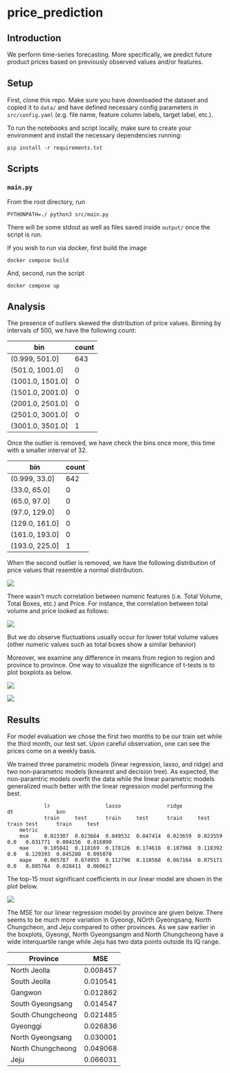 # price_prediction



## Introduction

We perform time-series forecasting. More specifically, we predict future product prices based on previously observed values and/or features. 


## Setup

First, clone this repo. Make sure you have downloaded the dataset and copied it to `data/` and have defined necessary config parameters in `src/config.yaml` (e.g. file name, feature column labels, target label, etc.).

To run the notebooks and script locally, make sure to create your environment and install the necessary dependencies running:

    pip install -r requirements.txt


## Scripts


### `main.py`

From the root directory, run

    PYTHONPATH=./ python3 src/main.py

There will be some stdout as well as files saved inside `output/` once the script is run.

If you wish to run via docker, first build the image

    docker compose build

And, second, run the script

    docker compose up



## Analysis

The presence of outliers skewed the distribution of price values. Binning by intervals of 500, we have the following count:

|bin | count |
|---------------|------|
|(0.999, 501.0] | 643 |
|(501.0, 1001.0] | 0 |
|(1001.0, 1501.0]| 0 |
|(1501.0, 2001.0]| 0 |
|(2001.0, 2501.0]| 0 |
|(2501.0, 3001.0]| 0 |
|(3001.0, 3501.0]| 1 |
 

Once the outlier is removed, we have check the bins once more, this time with a smaller interval of 32.

|bin | count |
|---------------|------|
|(0.999, 33.0]  |   642
|(33.0, 65.0]   |     0
|(65.0, 97.0]   |     0
|(97.0, 129.0]  |     0
|(129.0, 161.0] |     0
|(161.0, 193.0] |     0
|(193.0, 225.0]  |    1

When the second outlier is removed, we have the following distribution of price values that resemble a normal distribution.

![](resources/normal.png)


There wasn't much correlation between numeric features (i.e. Total Volume, Total Boxes, etc.) and Price. For instance, the correlation between total volume and price looked as follows:

![](resources/pricetotalboxcorr.png)

But we do observe fluctuations usually occur for lower total volume values (other numeric values such as total boxes show a similar behavior)

Moreover, we examine any difference in means from region to region and province to province. One way to visualize the significance of t-tests is to plot boxplots as below.

![](resources/boxplotbycity.png)


![](resources/boxplotbyprovince.png)


## Results


For model evaluation we chose the first two months to be our train set while the third month, our test set. Upon careful observation, one can see the prices come on a weekly basis.

We trained three parametric models (linear regression, lasso, and ridge) and two non-parametric models (knearest and decision tree). As expected, the non-paramtric models overfit the data while the linear parametric models generalized much better with the linear regression model performing the best.


                lr                  lasso               ridge               dt              knn          
                train     test      train     test      train     test      train test      train     test
        metric                                                                                                
        mse     0.023307  0.023664  0.049532  0.047414  0.023659  0.023559  0.0   0.031771  0.004156  0.016890
        mae     0.105841  0.118169  0.178126  0.174618  0.107968  0.118392  0.0   0.129393  0.045280  0.095070
        mape    0.065787  0.074955  0.112790  0.110568  0.067164  0.075171  0.0   0.085764  0.028411  0.060617


The top-15 most significant coefficients in our linear model are shown in the plot below.


![](resources/model_coeffs.png)


The MSE for our linear regression model by province are given below. There seems to be much more variation in Gyeongi, NOrth Gyeongsang, North Chungcheon, and Jeju compared to other provinces. As we saw earlier in the boxplots, Gyeongi, North Gyeongsangm and North Chungcheong have a wide interquartile range while Jeju has two data points outside its IQ range.

| Province | MSE |
|-----------------|------|
|North Jeolla     |    0.008457
|South Jeolla     |    0.010541
|Gangwon          |    0.012862
|South Gyeongsang |    0.014547
|South Chungcheong|    0.021485
|Gyeonggi         |    0.026836
|North Gyeongsang |    0.030001
|North Chungcheong|    0.049068
|Jeju             |    0.066031
